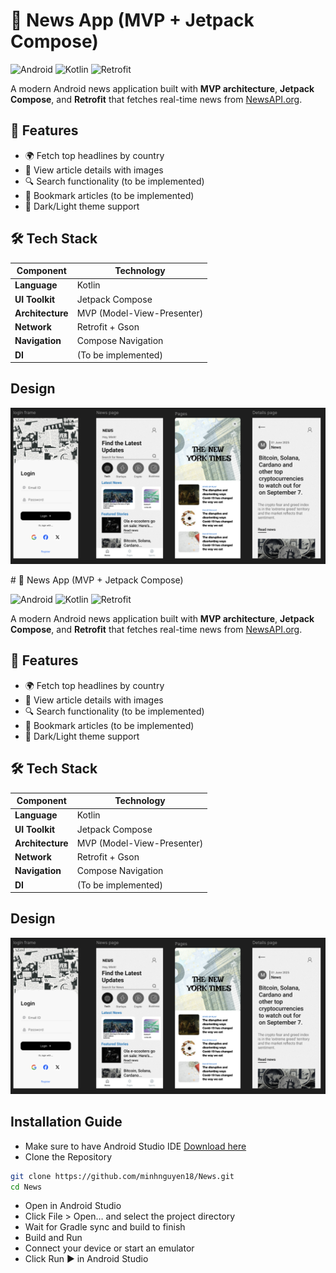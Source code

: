 # 📰 News App (MVP + Jetpack Compose)

![Android](https://img.shields.io/badge/Android-3DDC84?style=for-the-badge&logo=android&logoColor=white)
![Kotlin](https://img.shields.io/badge/Kotlin-0095D5?style=for-the-badge&logo=kotlin&logoColor=white)
![Retrofit](https://img.shields.io/badge/Retrofit-2C3E50?style=for-the-badge)

A modern Android news application built with **MVP architecture**, **Jetpack Compose**, and **Retrofit** that fetches real-time news from [NewsAPI.org](https://newsapi.org).

## 🎯 Features

- 🌍 Fetch top headlines by country
- 📰 View article details with images
- 🔍 Search functionality (to be implemented)
- 💾 Bookmark articles (to be implemented)
- 🎨 Dark/Light theme support

## 🛠 Tech Stack

| Component          | Technology |
|--------------------|------------|
| **Language**       | Kotlin     |
| **UI Toolkit**     | Jetpack Compose |
| **Architecture**   | MVP (Model-View-Presenter) |
| **Network**        | Retrofit + Gson |
| **Navigation**     | Compose Navigation |
| **DI**             | (To be implemented) |

## Design
<p>
  <img src="app_design.png" alt="App Design" width="700" style="margin-right: 100px;"/>
</p>
# 📰 News App (MVP + Jetpack Compose)

![Android](https://img.shields.io/badge/Android-3DDC84?style=for-the-badge&logo=android&logoColor=white)
![Kotlin](https://img.shields.io/badge/Kotlin-0095D5?style=for-the-badge&logo=kotlin&logoColor=white)
![Retrofit](https://img.shields.io/badge/Retrofit-2C3E50?style=for-the-badge)

A modern Android news application built with **MVP architecture**, **Jetpack Compose**, and **Retrofit** that fetches real-time news from [NewsAPI.org](https://newsapi.org).

## 🎯 Features

- 🌍 Fetch top headlines by country
- 📰 View article details with images
- 🔍 Search functionality (to be implemented)
- 💾 Bookmark articles (to be implemented)
- 🎨 Dark/Light theme support

## 🛠 Tech Stack

| Component          | Technology |
|--------------------|------------|
| **Language**       | Kotlin     |
| **UI Toolkit**     | Jetpack Compose |
| **Architecture**   | MVP (Model-View-Presenter) |
| **Network**        | Retrofit + Gson |
| **Navigation**     | Compose Navigation |
| **DI**             | (To be implemented) |

## Design
<p>
  <img src="app_design.png" alt="App Design" width="700" style="margin-right: 100px;"/>
</p>

## Installation Guide

- Make sure to have Android Studio IDE [Download here](https://developer.android.com/studio)
- Clone the Repository
```bash
git clone https://github.com/minhnguyen18/News.git
cd News
```
- Open in Android Studio
- Click File > Open… and select the project directory
- Wait for Gradle sync and build to finish
- Build and Run
- Connect your device or start an emulator
- Click Run ▶️ in Android Studio
